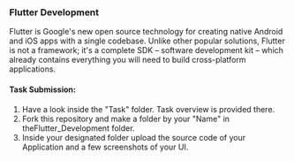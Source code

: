 ### Flutter Development
Flutter is Google's new open source technology for creating native Android and iOS apps with a single codebase. Unlike other popular solutions, Flutter is not a framework; it's a complete SDK – software development kit – which already contains everything you will need to build cross-platform applications.

#### Task Submission:
1. Have a look inside the "Task" folder. Task overview is provided there.
2. Fork this repository and make a folder by your "Name" in theFlutter_Development folder.
3. Inside your designated folder upload the source code of your Application and a few screenshots of your UI.
